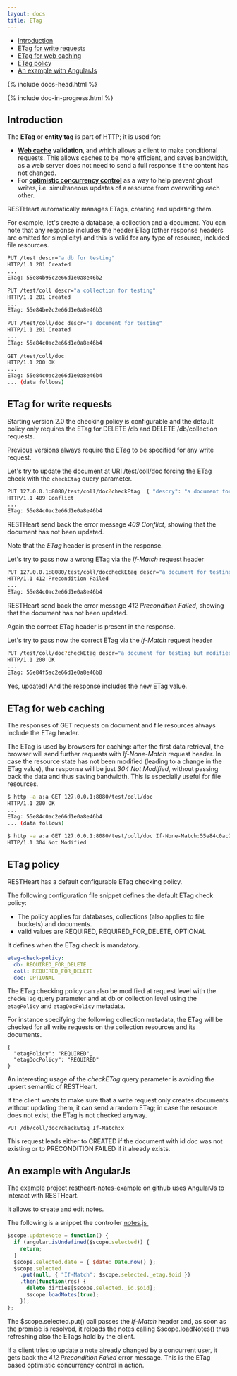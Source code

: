```yaml
---
layout: docs
title: ETag
---
```


<div markdown="1" class="d-none d-xl-block col-xl-2 order-last bd-toc">

- [Introduction](#Introduction)
- [ETag for write requests](#ETag-for-write-requests)
- [ETag for web caching](#ETag-for-web-caching)
- [ETag policy](#ETag-policy)
- [An example with AngularJs](#An-example-with-AngularJs)

</div>
<div markdown="1" class="col-12 col-md-9 col-xl-8 py-md-3 bd-content">

{% include docs-head.html %}

{% include doc-in-progress.html %}

## Introduction

The **ETag** or **entity tag** is part of HTTP; it is used for:

- **[Web cache](https://en.wikipedia.org/wiki/Web_cache) validation**,
  and which allows a client to make conditional requests. This allows
  caches to be more efficient, and saves bandwidth, as a web server
  does not need to send a full response if the content has not
  changed.
- For **[optimistic concurrency
  control](https://en.wikipedia.org/wiki/Optimistic_concurrency_control)** as
  a way to help prevent ghost writes, i.e. simultaneous updates of a
  resource from overwriting each other.

RESTHeart automatically manages ETags, creating and updating them.

For example, let's create a database, a collection and a document. You
can note that any response includes the header ETag (other response
headers are omitted for simplicity) and this is valid for any type of
resource, included file resources.

```bash
PUT /test descr="a db for testing"
HTTP/1.1 201 Created
...
ETag: 55e84b95c2e66d1e0a8e46b2

PUT /test/coll descr="a collection for testing"
HTTP/1.1 201 Created
...
ETag: 55e84be2c2e66d1e0a8e46b3
 
PUT /test/coll/doc descr="a document for testing"
HTTP/1.1 201 Created
...
ETag: 55e84c0ac2e66d1e0a8e46b4
 
GET /test/coll/doc
HTTP/1.1 200 OK
...
ETag: 55e84c0ac2e66d1e0a8e46b4
... (data follows)
```

## ETag for write requests

Starting version 2.0 the checking policy is configurable and the default
policy only requires the ETag for DELETE /db and DELETE /db/collection
requests.

Previous versions always require the ETag to be specified for any write
request.

Let's try to update the document at URI /test/coll/doc forcing the ETag
check with the `checkEtag` query parameter.

```bash
PUT 127.0.0.1:8080/test/coll/doc?checkEtag  { "descry": "a document for testing but modified" }
HTTP/1.1 409 Conflict
...
ETag: 55e84c0ac2e66d1e0a8e46b4
```

RESTHeart send back the error message _409 Conflict_, showing that the
document has not been updated.

Note that the _ETag_ header is present in the response.

Let's try to pass now a wrong ETag via the _If-Match_ request header

```bash
PUT 127.0.0.1:8080/test/coll/doccheckEtag descr="a document for testing but modified" If-Match:wrong_etag
HTTP/1.1 412 Precondition Failed
...
ETag: 55e84c0ac2e66d1e0a8e46b4
```

RESTHeart send back the error message _412 Precondition Failed_, showing
that the document has not been updated.

Again the correct ETag header is present in the response.

Let's try to pass now the correct ETag via the *If-Match* request header

```bash
PUT /test/coll/doc?checkEtag descr="a document for testing but modified" If-Match:55e84c0ac2e66d1e0a8e46b4
HTTP/1.1 200 OK
...
ETag: 55e84f5ac2e66d1e0a8e46b8
```

Yes, updated! And the response includes the new ETag value.

## ETag for web caching

The responses of GET requests on document and file resources always
include the ETag header.

The ETag is used by browsers for caching: after the first data
retrieval, the browser will send further requests with _If-None-Match_
request header. In case the resource state has not been modified
(leading to a change in the ETag value), the response will be just *304
Not Modified*, without passing back the data and thus saving bandwidth.
This is especially useful for file resources.

```bash
$ http -a a:a GET 127.0.0.1:8080/test/coll/doc
HTTP/1.1 200 OK
...
ETag: 55e84c0ac2e66d1e0a8e46b4
... (data follows)
 
$ http -a a:a GET 127.0.0.1:8080/test/coll/doc If-None-Match:55e84c0ac2e66d1e0a8e46b4
HTTP/1.1 304 Not Modified
```

## ETag policy

RESTHeart has a default configurable ETag checking policy.

The following configuration file snippet defines the default ETag check
policy:

- The policy applies for databases, collections (also applies to file
  buckets) and documents.
- valid values are REQUIRED, REQUIRED_FOR_DELETE, OPTIONAL

It defines when the ETag check is mandatory.

```yml
etag-check-policy:
  db: REQUIRED_FOR_DELETE
  coll: REQUIRED_FOR_DELETE
  doc: OPTIONAL
```

The ETag checking policy can also be modified at request level with the
`checkETag` query parameter and at db or collection level using the
`etagPolicy` and `etagDocPolicy` metadata.

For instance specifying the following collection metadata, the ETag will
be checked for all write requests on the collection resources and its
documents.

```plain
{
  "etagPolicy": "REQUIRED",
  "etagDocPolicy": "REQUIRED"
}
```

An interesting usage of the _checkETag_ query parameter is avoiding the
upsert semantic of RESTHeart.

If the client wants to make sure that a write request only creates
documents without updating them, it can send a random ETag; in case the
resource does not exist, the ETag is not checked anyway.

```plain
PUT /db/coll/doc?checkEtag If-Match:x
```

This request leads either to CREATED if the document with id _doc_ was
not existing or to PRECONDITION FAILED if it already exists.

## An example with AngularJs

The example project
[restheart-notes-example](https://github.com/softinstigate/restheart-notes-example) on
github uses AngularJs to interact with RESTHeart.

It allows to create and edit notes.

The following is a snippet the controller
[notes.js ](https://github.com/SoftInstigate/restheart-notes-example/blob/master/app/scripts/controllers/notes.js)

```js
$scope.updateNote = function() {
  if (angular.isUndefined($scope.selected)) {
    return;
  }
  $scope.selected.date = { $date: Date.now() };
  $scope.selected
    .put(null, { "If-Match": $scope.selected._etag.$oid })
    .then(function(res) {
      delete dirties[$scope.selected._id.$oid];
      $scope.loadNotes(true);
    });
};
```

The $scope.selected.put() call passes the *If-Match* header and, as soon
as the promise is resolved, it reloads the notes calling
$scope.loadNotes() thus refreshing also the ETags hold by the client.

If a client tries to update a note already changed by a concurrent user,
it gets back the _412 Precondition Failed_ error message. This is the
ETag based optimistic concurrency control in action.

</div>
